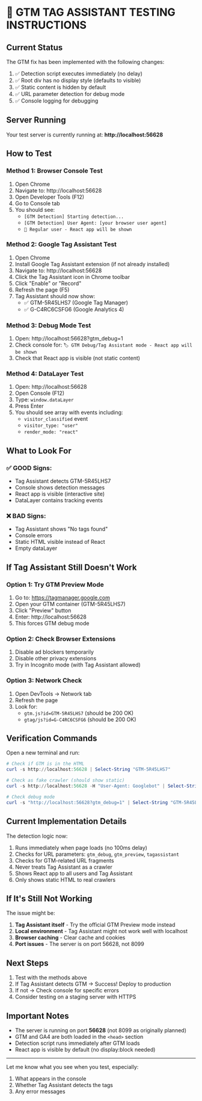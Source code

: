 # 🧪 GTM TAG ASSISTANT TESTING INSTRUCTIONS

## Current Status
The GTM fix has been implemented with the following changes:
1. ✅ Detection script executes immediately (no delay)
2. ✅ Root div has no display style (defaults to visible)
3. ✅ Static content is hidden by default
4. ✅ URL parameter detection for debug mode
5. ✅ Console logging for debugging

## Server Running
Your test server is currently running at: **http://localhost:56628**

## How to Test

### Method 1: Browser Console Test
1. Open Chrome
2. Navigate to: http://localhost:56628
3. Open Developer Tools (F12)
4. Go to Console tab
5. You should see:
   - `[GTM Detection] Starting detection...`
   - `[GTM Detection] User Agent: [your browser user agent]`
   - `👤 Regular user - React app will be shown`

### Method 2: Google Tag Assistant Test
1. Open Chrome
2. Install Google Tag Assistant extension (if not already installed)
3. Navigate to: http://localhost:56628
4. Click the Tag Assistant icon in Chrome toolbar
5. Click "Enable" or "Record"
6. Refresh the page (F5)
7. Tag Assistant should now show:
   - ✅ GTM-5R45LHS7 (Google Tag Manager)
   - ✅ G-C4RC6CSFG6 (Google Analytics 4)

### Method 3: Debug Mode Test
1. Open: http://localhost:56628?gtm_debug=1
2. Check console for: `🏷️ GTM Debug/Tag Assistant mode - React app will be shown`
3. Check that React app is visible (not static content)

### Method 4: DataLayer Test
1. Open: http://localhost:56628
2. Open Console (F12)
3. Type: `window.dataLayer`
4. Press Enter
5. You should see array with events including:
   - `visitor_classified` event
   - `visitor_type: "user"`
   - `render_mode: "react"`

## What to Look For

### ✅ GOOD Signs:
- Tag Assistant detects GTM-5R45LHS7
- Console shows detection messages
- React app is visible (interactive site)
- DataLayer contains tracking events

### ❌ BAD Signs:
- Tag Assistant shows "No tags found"
- Console errors
- Static HTML visible instead of React
- Empty dataLayer

## If Tag Assistant Still Doesn't Work

### Option 1: Try GTM Preview Mode
1. Go to: https://tagmanager.google.com
2. Open your GTM container (GTM-5R45LHS7)
3. Click "Preview" button
4. Enter: http://localhost:56628
5. This forces GTM debug mode

### Option 2: Check Browser Extensions
1. Disable ad blockers temporarily
2. Disable other privacy extensions
3. Try in Incognito mode (with Tag Assistant allowed)

### Option 3: Network Check
1. Open DevTools → Network tab
2. Refresh the page
3. Look for:
   - `gtm.js?id=GTM-5R45LHS7` (should be 200 OK)
   - `gtag/js?id=G-C4RC6CSFG6` (should be 200 OK)

## Verification Commands

Open a new terminal and run:

```powershell
# Check if GTM is in the HTML
curl -s http://localhost:56628 | Select-String "GTM-5R45LHS7"

# Check as fake crawler (should show static)
curl -s http://localhost:56628 -H "User-Agent: Googlebot" | Select-String "static-content"

# Check debug mode
curl -s "http://localhost:56628?gtm_debug=1" | Select-String "GTM-5R45LHS7"
```

## Current Implementation Details

The detection logic now:
1. Runs immediately when page loads (no 100ms delay)
2. Checks for URL parameters: `gtm_debug`, `gtm_preview`, `tagassistant`
3. Checks for GTM-related URL fragments
4. Never treats Tag Assistant as a crawler
5. Shows React app to all users and Tag Assistant
6. Only shows static HTML to real crawlers

## If It's Still Not Working

The issue might be:
1. **Tag Assistant itself** - Try the official GTM Preview mode instead
2. **Local environment** - Tag Assistant might not work well with localhost
3. **Browser caching** - Clear cache and cookies
4. **Port issues** - The server is on port 56628, not 8099

## Next Steps

1. Test with the methods above
2. If Tag Assistant detects GTM → Success! Deploy to production
3. If not → Check console for specific errors
4. Consider testing on a staging server with HTTPS

## Important Notes

- The server is running on port **56628** (not 8099 as originally planned)
- GTM and GA4 are both loaded in the `<head>` section
- Detection script runs immediately after GTM loads
- React app is visible by default (no display:block needed)

---

Let me know what you see when you test, especially:
1. What appears in the console
2. Whether Tag Assistant detects the tags
3. Any error messages
